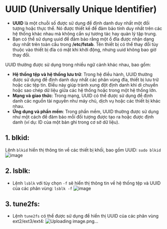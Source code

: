 # UUID (Universally Unique Identifier)
- **UUID** là một chuỗi số được sử dụng để định danh duy nhất một đối tượng hoặc thực thể. Nó được thiết kế để đảm bảo tính duy nhất trên các hệ thống khác nhau mà không cần sự tương tác hay quản lý tập trung.
- Bạn có thể sử dụng uuid để đảm bảo rằng một ổ đĩa được nhận dạng duy nhất trên toàn cầu trong **/etc/fstab**. Tên thiết bị có thể thay đổi tùy thuộc vào thiết bị đĩa có mặt khi khởi động, nhưng uuid không bao giờ thay đổi.

UUID thường được sử dụng trong nhiều ngữ cảnh khác nhau, bao gồm:
- **Hệ thống tệp và hệ thống lưu trữ**: Trong hệ điều hành, UUID thường được sử dụng để định danh duy nhất các phân vùng đĩa, thiết bị lưu trữ hoặc các tệp tin. Điều này giúp tránh xung đột định danh khi di chuyển hoặc sao chép dữ liệu giữa các hệ thống hoặc trong một hệ thống lớn.
- **Mạng và giao thức**: Trong mạng, UUID có thể được sử dụng để định danh các nguồn tài nguyên như máy chủ, dịch vụ hoặc các thiết bị khác nhau.
- **Ứng dụng và phần mềm**: Trong phần mềm, UUID thường được sử dụng như một cách để đảm bảo mỗi đối tượng được tạo ra hoặc được định danh (ví dụ: ID của một bản ghi trong cơ sở dữ liệu).

## 1. blkid:
Lệnh `blkid` hiển thị thông tin về các thiết bị khối, bao gồm UUID: `sudo blkid`
![image](https://github.com/user-attachments/assets/6f516d5c-4bf1-4654-a287-193a6fb16d90)

## 2. lsblk: 
- Lệnh `lsblk` với tùy chọn `-f` sẽ hiển thị thông tin về hệ thống tệp và UUID của các phân vùng: `lsblk -f`
![image](https://github.com/user-attachments/assets/ec4fe0dc-ddfe-40ed-ac89-ecd8617ff58d)

## 3. tune2fs:
- Lệnh `tune2fs` có thể được sử dụng để hiển thị UUID của các phân vùng ext2/ext3/ext4:
![Uploading image.png…]()

